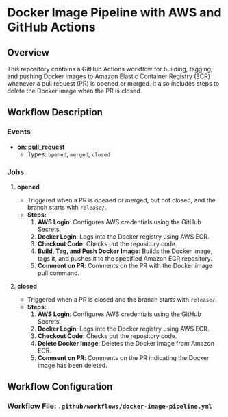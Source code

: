 # Docker Image Pipeline with AWS and GitHub Actions

## Overview
This repository contains a GitHub Actions workflow for building, tagging, and pushing Docker images to Amazon Elastic Container Registry (ECR) whenever a pull request (PR) is opened or merged. It also includes steps to delete the Docker image when the PR is closed.

## Workflow Description

### Events
- **on: pull_request**
  - Types: `opened`, `merged`, `closed`

### Jobs
1. **opened**
   - Triggered when a PR is opened or merged, but not closed, and the branch starts with `release/`.
   - **Steps:**
     1. **AWS Login**: Configures AWS credentials using the GitHub Secrets.
     2. **Docker Login**: Logs into the Docker registry using AWS ECR.
     3. **Checkout Code**: Checks out the repository code.
     4. **Build, Tag, and Push Docker Image**: Builds the Docker image, tags it, and pushes it to the specified Amazon ECR repository.
     5. **Comment on PR**: Comments on the PR with the Docker image pull command.

2. **closed**
   - Triggered when a PR is closed and the branch starts with `release/`.
   - **Steps:**
     1. **AWS Login**: Configures AWS credentials using the GitHub Secrets.
     2. **Docker Login**: Logs into the Docker registry using AWS ECR.
     3. **Checkout Code**: Checks out the repository code.
     4. **Delete Docker Image**: Deletes the Docker image from Amazon ECR.
     5. **Comment on PR**: Comments on the PR indicating the Docker image has been deleted.

## Workflow Configuration
### Workflow File: `.github/workflows/docker-image-pipeline.yml`